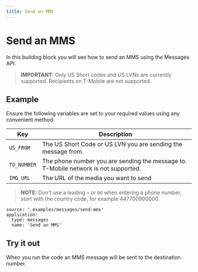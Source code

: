 ```yaml
---
title: Send an MMS
---
```


# Send an MMS

In this building block you will see how to send an MMS using the Messages API.

> **IMPORTANT:** Only US Short codes and US LVNs are currently supported. Recipients on T-Mobile are not supported.

## Example

Ensure the following variables are set to your required values using any convenient method:

Key | Description
-- | --
`US_FROM` | The US Short Code or US LVN you are sending the message from.
`TO_NUMBER` | The phone number you are sending the message to. T-Mobile network is not supported.
`IMG_URL` | The URL of the media you want to send

> **NOTE:** Don't use a leading `+` or `00` when entering a phone number, start with the country code, for example 447700900000.

```building_blocks
source: '_examples/messages/send-mms'
application:
  type: messages
  name: 'Send an MMS'
```

## Try it out

When you run the code an MMS message will be sent to the destination number.
